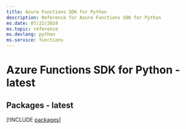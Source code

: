 ```yaml
---
title: Azure Functions SDK for Python
description: Reference for Azure Functions SDK for Python
ms.date: 07/22/2024
ms.topic: reference
ms.devlang: python
ms.service: functions
---
```

# Azure Functions SDK for Python - latest
## Packages - latest
[!INCLUDE [packages](functions-index.md)]